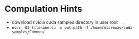 # Compulation Hints
- download nvidia cuda samples directory in user root
- `nvcc -O2 filename.cu -o out-path -l /home/microway/cuda-samples/Common/`

